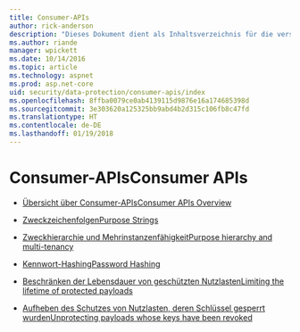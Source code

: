 ```yaml
---
title: Consumer-APIs
author: rick-anderson
description: "Dieses Dokument dient als Inhaltsverzeichnis für die verschiedenen Themen zu ASP.NET Core-Consumer-APIs für den Schutz von Daten."
ms.author: riande
manager: wpickett
ms.date: 10/14/2016
ms.topic: article
ms.technology: aspnet
ms.prod: asp.net-core
uid: security/data-protection/consumer-apis/index
ms.openlocfilehash: 8ffba0079ce0ab4139115d9876e16a174685398d
ms.sourcegitcommit: 3e303620a125325bb9abd4b2d315c106fb8c47fd
ms.translationtype: HT
ms.contentlocale: de-DE
ms.lasthandoff: 01/19/2018
---
```

# <a name="consumer-apis"></a><span data-ttu-id="e0b1a-103">Consumer-APIs</span><span class="sxs-lookup"><span data-stu-id="e0b1a-103">Consumer APIs</span></span>

* [<span data-ttu-id="e0b1a-104">Übersicht über Consumer-APIs</span><span class="sxs-lookup"><span data-stu-id="e0b1a-104">Consumer APIs Overview</span></span>](overview.md)

* [<span data-ttu-id="e0b1a-105">Zweckzeichenfolgen</span><span class="sxs-lookup"><span data-stu-id="e0b1a-105">Purpose Strings</span></span>](purpose-strings.md)

* [<span data-ttu-id="e0b1a-106">Zweckhierarchie und Mehrinstanzenfähigkeit</span><span class="sxs-lookup"><span data-stu-id="e0b1a-106">Purpose hierarchy and multi-tenancy</span></span>](purpose-strings-multitenancy.md)

* [<span data-ttu-id="e0b1a-107">Kennwort-Hashing</span><span class="sxs-lookup"><span data-stu-id="e0b1a-107">Password Hashing</span></span>](password-hashing.md)

* [<span data-ttu-id="e0b1a-108">Beschränken der Lebensdauer von geschützten Nutzlasten</span><span class="sxs-lookup"><span data-stu-id="e0b1a-108">Limiting the lifetime of protected payloads</span></span>](limited-lifetime-payloads.md)

* [<span data-ttu-id="e0b1a-109">Aufheben des Schutzes von Nutzlasten, deren Schlüssel gesperrt wurden</span><span class="sxs-lookup"><span data-stu-id="e0b1a-109">Unprotecting payloads whose keys have been revoked</span></span>](dangerous-unprotect.md)
